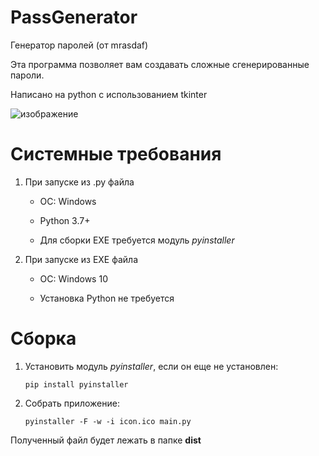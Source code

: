 # PassGenerator
Генератор паролей (от mrasdaf)

Эта программа позволяет вам создавать сложные сгенерированные пароли.

Написано на python с использованием tkinter

![изображение](https://user-images.githubusercontent.com/104437646/166146390-452c476b-83ae-48a7-9aeb-d7e21acc7d88.png)

# Системные требования
1. При запуске из .py файла

   * ОС: Windows

   * Python 3.7+

   * Для сборки EXE требуется модуль *pyinstaller*

2. При запуске из EXE файла

   * ОС: Windows 10

   * Установка Python не требуется

# Сборка
1. Установить модуль *pyinstaller*, если он еще не установлен:

   `pip install pyinstaller`

2. Собрать приложение:

   `pyinstaller -F -w -i icon.ico main.py`

Полученный файл будет лежать в папке **dist**
